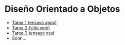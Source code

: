 # Diseño Orientado a Objetos
<ul>
   <li>
    <a href="https://github.com/drdz/DOO/blob/master/Tareas/Semana1/Ensayo.pdf">Tarea 1 (ensayo apps)</a>
  </li>
   <li>
      <a href="https://github.com/drdz/DOO/tree/master/Tareas/Semana2/Sitio">Tarea 2 (sitio web)</a>
   </li>
   <li>
      <a href="https://github.com/drdz/DOO/blob/master/Tareas/Semana3/XSS.pdf">Tarea 3 (ensayo xss)</a>
   </li>
   <li>
      Soon...
   </li>
</ul>
